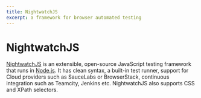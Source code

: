 ```yaml
---
title: NightwatchJS
excerpt: a framework for browser automated testing
---
```


# NightwatchJS

[NightwatchJS](http://nightwatchjs.org/) is an extensible, open-source JavaScript testing framework that runs in [Node.js](/_glossary/NODEJS.md). It has clean syntax, a built-in test runner, support for Cloud providers such as SauceLabs or BrowserStack, continuous integration such as Teamcity, Jenkins etc. NightwatchJS also supports CSS and XPath selectors.
